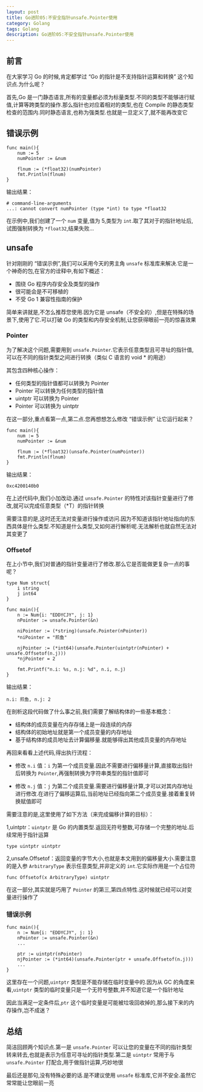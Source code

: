 ```yaml
---
layout: post
title: Go进阶05:不安全指针unsafe.Pointer使用
category: Golang
tags: Golang
description: Go进阶05:不安全指针unsafe.Pointer使用
---
```


前言
--

在大家学习 Go 的时候,肯定都学过 “Go 的指针是不支持指针运算和转换” 这个知识点.为什么呢？

首先,Go 是一门静态语言,所有的变量都必须为标量类型.不同的类型不能够进行赋值,计算等跨类型的操作.那么指针也对应着相对的类型,也在 Compile 的静态类型检查的范围内.同时静态语言,也称为强类型.也就是一旦定义了,就不能再改变它

错误示例
----

    func main(){
        num := 5
        numPointer := &num
    
        flnum := (*float32)(numPointer)
        fmt.Println(flnum)
    }


输出结果：

    # command-line-arguments
    ...: cannot convert numPointer (type *int) to type *float32


在示例中,我们创建了一个 `num` 变量,值为 5,类型为 `int`.取了其对于的指针地址后,试图强制转换为 `*float32`,结果失败…

unsafe
------

针对刚刚的 “错误示例”,我们可以采用今天的男主角 `unsafe` 标准库来解决.它是一个神奇的包,在官方的诠释中,有如下概述：

*   围绕 Go 程序内存安全及类型的操作
*   很可能会是不可移植的
*   不受 Go 1 兼容性指南的保护

简单来讲就是,不怎么推荐您使用.因为它是 unsafe（不安全的）,但是在特殊的场景下,使用了它.可以打破 Go 的类型和内存安全机制,让您获得眼前一亮的惊喜效果

### Pointer

为了解决这个问题,需要用到 `unsafe.Pointer`.它表示任意类型且可寻址的指针值,可以在不同的指针类型之间进行转换（类似 C 语言的 void * 的用途）

其包含四种核心操作：

*   任何类型的指针值都可以转换为 Pointer
*   Pointer 可以转换为任何类型的指针值
*   uintptr 可以转换为 Pointer
*   Pointer 可以转换为 uintptr

在这一部分,重点看第一点,第二点.您再想想怎么修改 “错误示例” 让它运行起来？

    func main(){
        num := 5
        numPointer := &num
    
        flnum := (*float32)(unsafe.Pointer(numPointer))
        fmt.Println(flnum)
    }


输出结果：

    0xc4200140b0


在上述代码中,我们小加改动.通过 `unsafe.Pointer` 的特性对该指针变量进行了修改,就可以完成任意类型（*T）的指针转换

需要注意的是,这时还无法对变量进行操作或访问.因为不知道该指针地址指向的东西具体是什么类型.不知道是什么类型,又如何进行解析呢.无法解析也就自然无法对其变更了

### Offsetof

在上小节中,我们对普通的指针变量进行了修改.那么它是否能做更复杂一点的事呢？

    type Num struct{
        i string
        j int64
    }
    
    func main(){
        n := Num{i: "EDDYCJY", j: 1}
        nPointer := unsafe.Pointer(&n)
    
        niPointer := (*string)(unsafe.Pointer(nPointer))
        *niPointer = "煎鱼"
    
        njPointer := (*int64)(unsafe.Pointer(uintptr(nPointer) + unsafe.Offsetof(n.j)))
        *njPointer = 2
    
        fmt.Printf("n.i: %s, n.j: %d", n.i, n.j)
    }


输出结果：

    n.i: 煎鱼, n.j: 2


在剖析这段代码做了什么事之前,我们需要了解结构体的一些基本概念：

*   结构体的成员变量在内存存储上是一段连续的内存
*   结构体的初始地址就是第一个成员变量的内存地址
*   基于结构体的成员地址去计算偏移量.就能够得出其他成员变量的内存地址

再回来看看上述代码,得出执行流程：

*   修改 `n.i` 值：`i` 为第一个成员变量.因此不需要进行偏移量计算,直接取出指针后转换为 `Pointer`,再强制转换为字符串类型的指针值即可

*   修改 `n.j` 值：`j` 为第二个成员变量.需要进行偏移量计算,才可以对其内存地址进行修改.在进行了偏移运算后,当前地址已经指向第二个成员变量.接着重复转换赋值即可


需要注意的是,这里使用了如下方法（来完成偏移计算的目标）：

1,uintptr：`uintptr` 是 Go 的内置类型.返回无符号整数,可存储一个完整的地址.后续常用于指针运算

    type uintptr uintptr


2,unsafe.Offsetof：返回变量的字节大小,也就是本文用到的偏移量大小.需要注意的是入参 `ArbitraryType` 表示任意类型,并非定义的 `int`.它实际作用是一个占位符

    func Offsetof(x ArbitraryType) uintptr


在这一部分,其实就是巧用了 `Pointer` 的第三,第四点特性.这时候就已经可以对变量进行操作了

### 错误示例

    func main(){
        n := Num{i: "EDDYCJY", j: 1}
        nPointer := unsafe.Pointer(&n)
        ...
    
        ptr := uintptr(nPointer)
        njPointer := (*int64)(unsafe.Pointer(ptr + unsafe.Offsetof(n.j)))
        ...
    }


这里存在一个问题,`uintptr` 类型是不能存储在临时变量中的.因为从 GC 的角度来看,`uintptr` 类型的临时变量只是一个无符号整数,并不知道它是一个指针地址

因此当满足一定条件后,`ptr` 这个临时变量是可能被垃圾回收掉的,那么接下来的内存操作,岂不成迷？

总结
--

简洁回顾两个知识点.第一是 `unsafe.Pointer` 可以让您的变量在不同的指针类型转来转去,也就是表示为任意可寻址的指针类型.第二是 `uintptr` 常用于与 `unsafe.Pointer` 打配合,用于做指针运算,巧妙地很

最后还是那句,没有特殊必要的话.是不建议使用 `unsafe` 标准库,它并不安全.虽然它常常能让您眼前一亮
